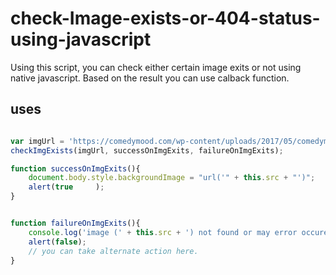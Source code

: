 # check-Image-exists-or-404-status-using-javascript
Using this script, you can check either certain image exits or not using native javascript.
Based on the result you can use calback function. 
<h2>uses</h2>
    
```javascript

var imgUrl = 'https://comedymood.com/wp-content/uploads/2017/05/comedymood_logo.png';
checkImgExists(imgUrl, successOnImgExits, failureOnImgExits);

function successOnImgExits(){
    document.body.style.backgroundImage = "url('" + this.src + "')";	
	alert(true     );
}


function failureOnImgExits(){
	console.log('image (' + this.src + ') not found or may error occured in load');
	alert(false);
	// you can take alternate action here.
}

```
